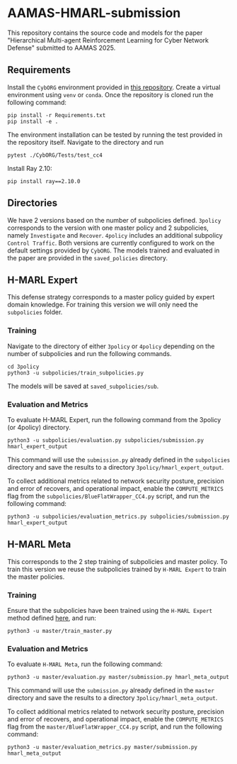 # AAMAS-HMARL-submission


This repository contains the source code and models for the paper "Hierarchical Multi-agent Reinforcement Learning for Cyber Network Defense" submitted to AAMAS 2025.


## Requirements
Install the `CybORG` environment provided in [this repository](https://github.com/cage-challenge/cage-challenge-4). Create a virtual environment using `venv` or `conda`. Once the repository is cloned run the following command:
```
pip install -r Requirements.txt
pip install -e .
```

The environment installation can be tested by running the test provided in the repository itself. Navigate to the directory and run
```
pytest ./CybORG/Tests/test_cc4
```

Install Ray 2.10:
```
pip install ray==2.10.0
```

## Directories
We have 2 versions based on the number of subpolicies defined. `3policy` corresponds to the version with one master policy and 2 subpolicies, namely `Investigate` and `Recover`. `4policy` includes an additional subpolicy `Control Traffic`. 
Both versions are currently configured to work on the default settings provided by `CybORG`. The models trained and evaluated in the paper are provided in the `saved_policies` directory.

## H-MARL Expert

This defense strategy corresponds to a master policy guided by expert domain knowledge. For training this version we will only need the `subpolicies` folder. 

### Training

Navigate to the directory of either `3policy` or `4policy` depending on the number of subpolicies and run the following commands.
```
cd 3policy
python3 -u subpolicies/train_subpolicies.py
```
The models will be saved at `saved_subpolicies/sub`.

### Evaluation and Metrics
To evaluate H-MARL Expert, run the following command from the 3policy (or 4policy) directory.

```
python3 -u subpolicies/evaluation.py subpolicies/submission.py hmarl_expert_output
```
This command will use the `submission.py` already defined in the `subpolicies` directory and save the results to a directory `3policy/hmarl_expert_output`.

To collect additional metrics related to network security posture, precision and error of recovers, and operational impact, enable the `COMPUTE_METRICS` flag from the `subpolicies/BlueFlatWrapper_CC4.py` script, and run the following command:

```
python3 -u subpolicies/evaluation_metrics.py subpolicies/submission.py hmarl_expert_output
```

## H-MARL Meta
This corresponds to the 2 step training of subpolicies and master policy. To train this version we reuse the subpolicies trained by `H-MARL Expert` to train the master policies. 
### Training
Ensure that the subpolicies have been trained using the `H-MARL Expert` method defined [here](#h-marl-expert), and run:
```
python3 -u master/train_master.py
```
### Evaluation and Metrics
To evaluate `H-MARL Meta`, run the following command:
```
python3 -u master/evaluation.py master/submission.py hmarl_meta_output
```
This command will use the `submission.py` already defined in the `master` directory and save the results to a directory `3policy/hmarl_meta_output`.

To collect additional metrics related to network security posture, precision and error of recovers, and operational impact, enable the `COMPUTE_METRICS` flag from the `master/BlueFlatWrapper_CC4.py` script, and run the following command:

```
python3 -u master/evaluation_metrics.py master/submission.py hmarl_meta_output
```

<!-- 
## Training subpolicies

Navigate to the directory of either `3policy` or `4policy`, depending on which version of the experiment you want to run. To train the subpolicies as defined in the paper run the following:
```
cd 3policy
python3 -u subpolicies/train_subpolicies.py
```

The models will be saved at `saved_subpolicies/sub`.

## Training master policy
Once the subpolicies have been trained, we can train the master policy. Run the following:
```
python3 -u master/train_master.py
```
## Evaluation and metrics
To see the final score and the metrics defined run the following:
```
python3 -u master/evaluation_metrics.py master/submission.py output
```

This will use the `submission.py` already defined in the `master` directory and save the results to a directory `output`. -->

<!-- ### The same steps described above for `3policy` are used to train and evaluate the `4policy` version as well.-->

